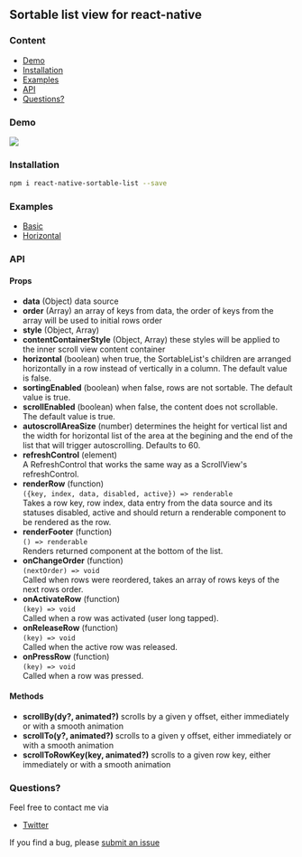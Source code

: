 ## Sortable list view for react-native

### Content
- [Demo](#demo)
- [Installation](#installation)
- [Examples](#examples)
- [API](#api)
- [Questions?](#questions)

### Demo
<a href="https://raw.githubusercontent.com/gitim/react-native-sortable-list/master/demo.gif"><img src="https://raw.githubusercontent.com/gitim/react-native-sortable-list/master/demo.gif"></a>

### Installation
```bash
npm i react-native-sortable-list --save
```

### Examples
- [Basic](https://github.com/gitim/react-native-sortable-list/tree/master/examples/Basic)
- [Horizontal](https://github.com/gitim/react-native-sortable-list/tree/master/examples/Horizontal)


### API
#### Props
- **data** (Object) data source
- **order** (Array) an array of keys from data, the order of keys from the array will be used to initial rows order
- **style** (Object, Array)
- **contentContainerStyle** (Object, Array) these styles will be applied to the inner scroll view content container
- **horizontal** (boolean) when true, the SortableList's children are arranged horizontally in a row instead of vertically in a column. The default value is false.
- **sortingEnabled** (boolean) when false, rows are not sortable. The default value is true.
- **scrollEnabled** (boolean) when false, the content does not scrollable. The default value is true.
- **autoscrollAreaSize** (number) determines the height for vertical list and the width for horizontal list of the area at the begining and the end of the list that will trigger autoscrolling. Defaults to 60.<br />
- **refreshControl** (element)<br />
A RefreshControl that works the same way as a ScrollView's refreshControl.
- **renderRow** (function)<br />
`({key, index, data, disabled, active}) => renderable`<br />
Takes a row key, row index, data entry from the data source and its statuses disabled, active and should return a renderable component to be rendered as the row.<br />
- **renderFooter** (function)<br />
`() => renderable`<br />
Renders returned component at the bottom of the list.
- **onChangeOrder** (function)<br />
`(nextOrder) => void`<br />
Called when rows were reordered, takes an array of rows keys of the next rows order.
- **onActivateRow** (function)<br />
`(key) => void`<br />
Called when a row was activated (user long tapped).
- **onReleaseRow** (function)<br />
`(key) => void`<br />
Called when the active row was released.
- **onPressRow** (function)<br />
`(key) => void`<br />
Called when a row was pressed.

#### Methods
- **scrollBy(dy?, animated?)** scrolls by a given y offset, either immediately or with a smooth animation
- **scrollTo(y?, animated?)** scrolls to a given y offset, either immediately or with a smooth animation
- **scrollToRowKey(key, animated?)** scrolls to a given row key, either immediately or with a smooth animation

### Questions?
Feel free to contact me via
- [Twitter](https://twitter.com/_gitim)

If you find a bug, please [submit an issue](https://github.com/gitim/react-native-sortable-list/issues/new)
